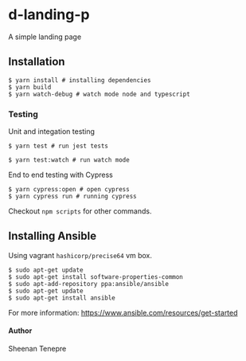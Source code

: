 # d-landing-p
A simple landing page

## Installation

```
$ yarn install # installing dependencies
$ yarn build
$ yarn watch-debug # watch mode node and typescript
```

### Testing

Unit and integation testing
```
$ yarn test # run jest tests

$ yarn test:watch # run watch mode
```

End to end testing with Cypress
```
$ yarn cypress:open # open cypress
$ yarn cypress run # running cypress
```

Checkout `npm scripts` for other commands.

## Installing Ansible
Using vagrant `hashicorp/precise64` vm box.
```
$ sudo apt-get update
$ sudo apt-get install software-properties-common
$ sudo apt-add-repository ppa:ansible/ansible
$ sudo apt-get update
$ sudo apt-get install ansible
```

For more information:
https://www.ansible.com/resources/get-started

#### Author
Sheenan Tenepre
